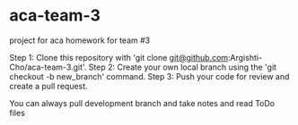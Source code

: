 # aca-team-3
project for aca homework for team #3


Step 1: Clone this repository with 'git clone git@github.com:Argishti-Cho/aca-team-3.git'.
Step 2: Create your own local branch using the 'git checkout -b new_branch' command.
Step 3: Push your code for review and create a pull request.

You can always pull development branch and take notes and read ToDo files
